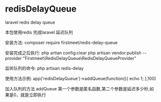 # redisDelayQueue
laravel redis delay queue

本包使用redis 完成laravel 延迟队列

安装方法:
composer require firstmeet/redis-delay-queue



安装完成之后执行:
php artian config:clear
php artisan vendor:publish --provider "Firstmeet\RedisDelayQueue\RedisDelayQueueProvider"

监听队列的命令:
php artisan redis-delay

使用方法示例:
app('redisDelayQueue')->addQueue(function(){
 echo 1;
},100)

加入队列的方法 addQueue
第一个参数是匿名函数,第二个参数是延迟多少秒,如果是0，就是立即执行
